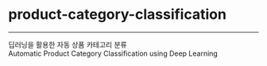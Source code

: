 # product-category-classification
---
딥러닝을 활용한 자동 상품 카테고리 분류<br/>
Automatic Product Category Classification using Deep Learning
